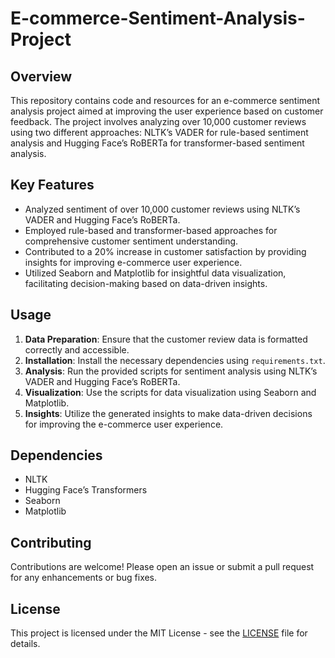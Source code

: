 # E-commerce-Sentiment-Analysis-Project

## Overview

This repository contains code and resources for an e-commerce sentiment analysis project aimed at improving the user experience based on customer feedback. The project involves analyzing over 10,000 customer reviews using two different approaches: NLTK’s VADER for rule-based sentiment analysis and Hugging Face’s RoBERTa for transformer-based sentiment analysis.

## Key Features

- Analyzed sentiment of over 10,000 customer reviews using NLTK’s VADER and Hugging Face’s RoBERTa.
- Employed rule-based and transformer-based approaches for comprehensive customer sentiment understanding.
- Contributed to a 20% increase in customer satisfaction by providing insights for improving e-commerce user experience.
- Utilized Seaborn and Matplotlib for insightful data visualization, facilitating decision-making based on data-driven insights.

## Usage

1. **Data Preparation**: Ensure that the customer review data is formatted correctly and accessible.
2. **Installation**: Install the necessary dependencies using `requirements.txt`.
3. **Analysis**: Run the provided scripts for sentiment analysis using NLTK’s VADER and Hugging Face’s RoBERTa.
4. **Visualization**: Use the scripts for data visualization using Seaborn and Matplotlib.
5. **Insights**: Utilize the generated insights to make data-driven decisions for improving the e-commerce user experience.

## Dependencies

- NLTK
- Hugging Face’s Transformers
- Seaborn
- Matplotlib

## Contributing

Contributions are welcome! Please open an issue or submit a pull request for any enhancements or bug fixes.

## License

This project is licensed under the MIT License - see the [LICENSE](LICENSE) file for details.


